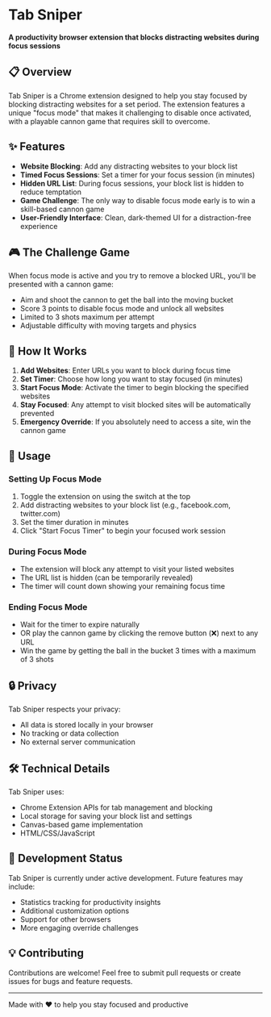 # Tab Sniper

**A productivity browser extension that blocks distracting websites during focus sessions**

## 📋 Overview

Tab Sniper is a Chrome extension designed to help you stay focused by blocking distracting websites for a set period. The extension features a unique "focus mode" that makes it challenging to disable once activated, with a playable cannon game that requires skill to overcome.

## ✨ Features

- **Website Blocking**: Add any distracting websites to your block list
- **Timed Focus Sessions**: Set a timer for your focus session (in minutes)
- **Hidden URL List**: During focus sessions, your block list is hidden to reduce temptation
- **Game Challenge**: The only way to disable focus mode early is to win a skill-based cannon game
- **User-Friendly Interface**: Clean, dark-themed UI for a distraction-free experience

## 🎮 The Challenge Game

When focus mode is active and you try to remove a blocked URL, you'll be presented with a cannon game:
- Aim and shoot the cannon to get the ball into the moving bucket
- Score 3 points to disable focus mode and unlock all websites
- Limited to 3 shots maximum per attempt
- Adjustable difficulty with moving targets and physics

## 🚀 How It Works

1. **Add Websites**: Enter URLs you want to block during focus time
2. **Set Timer**: Choose how long you want to stay focused (in minutes)
3. **Start Focus Mode**: Activate the timer to begin blocking the specified websites
4. **Stay Focused**: Any attempt to visit blocked sites will be automatically prevented
5. **Emergency Override**: If you absolutely need to access a site, win the cannon game

## 🔧 Usage

### Setting Up Focus Mode
1. Toggle the extension on using the switch at the top
2. Add distracting websites to your block list (e.g., facebook.com, twitter.com)
3. Set the timer duration in minutes
4. Click "Start Focus Timer" to begin your focused work session

### During Focus Mode
- The extension will block any attempt to visit your listed websites
- The URL list is hidden (can be temporarily revealed)
- The timer will count down showing your remaining focus time

### Ending Focus Mode
- Wait for the timer to expire naturally
- OR play the cannon game by clicking the remove button (❌) next to any URL
- Win the game by getting the ball in the bucket 3 times with a maximum of 3 shots

## 🔒 Privacy

Tab Sniper respects your privacy:
- All data is stored locally in your browser
- No tracking or data collection
- No external server communication

## 🛠️ Technical Details

Tab Sniper uses:
- Chrome Extension APIs for tab management and blocking
- Local storage for saving your block list and settings
- Canvas-based game implementation
- HTML/CSS/JavaScript

## 📝 Development Status

Tab Sniper is currently under active development. Future features may include:
- Statistics tracking for productivity insights
- Additional customization options
- Support for other browsers
- More engaging override challenges

## 💡 Contributing

Contributions are welcome! Feel free to submit pull requests or create issues for bugs and feature requests.

---

Made with ❤️ to help you stay focused and productive

